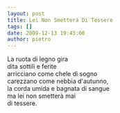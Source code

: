 ```yaml
---
layout: post
title: Lei Non Smetterà Di Tessere
tags: []
date: 2009-12-13 19:43:00
author: pietro
---
```

La ruota di legno gira<br/>dita sottili e ferite<br/>arricciano come chele di sogno<br/>carezzano come nebbia d'autunno,<br/>la corda umida e bagnata di sangue<br/>ma lei non smetterà mai<br/>di tessere.
